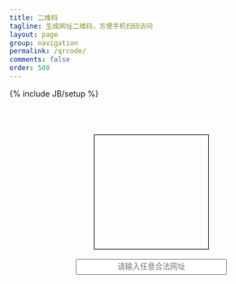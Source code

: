 ```yaml
---
title: 二维码
tagline: 生成网址二维码，方便手机扫码访问
layout: page
group: navigation
permalink: /qrcode/
comments: false
order: 500
---
```

{% include JB/setup %}

<div style="height:50px;"></div>

<div style="text-align:center">
  <div style="margin-left:auto;margin-right:auto;text-align:center;border:1px solid #000;height:202px;width:202px">
    <div id="qrcode-picture" style="margin-left:auto;margin-right:auto;margin-top:1px"></div>
  </div>
</div>
<br/>
<form id="qrcode-form" style="text-align:center;"><input id="qrcode-text" type="text" style="text-align:center;height:28px;width:268px" placeholder="请输入任意合法网址"></form>

<div style="height:50px;"></div>

<script type="text/javascript">
$(document).ready(function() {
  $('#qrcode-picture').qrcode({ text: 'http://tinylab.org', width: 200, height: 200 });
  $('#qrcode-form').submit(function() {
    var qrcode_text = $('#qrcode-text').val();
    var html = '<div id="qrcode-picture" style="margin-left:auto;margin-right:auto;margin-top:1px"></div>';

    if (qrcode_text) {
      $('#qrcode-picture').html(html);
      $('#qrcode-picture').show();
      $('#qrcode-picture').qrcode({ text: qrcode_text, width: 200, height: 200 });
    }
    return false;
  });
  $('#qrcode-text').mouseover(function () {
    $('#qrcode-text').blur().attr('placeholder', '');
  });
  $('#qrcode-text').mouseout(function () {
    $('#qrcode-text').blur().attr('placeholder', '请输入任意合法网址');
  });

});
</script>
